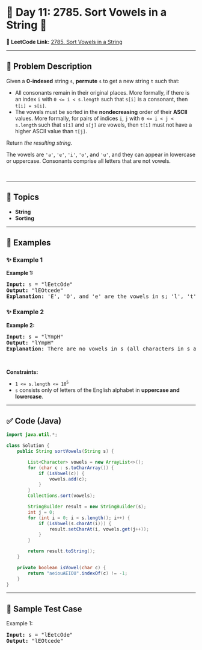 # 📌 Day 11: 2785. Sort Vowels in a String 🎯

**🔗 LeetCode Link:** [2785. Sort Vowels in a String](https://leetcode.com/problems/sort-vowels-in-a-string/)

---

## 🧩 Problem Description

<p>Given a <strong>0-indexed</strong> string <code>s</code>, <strong>permute</strong> <code>s</code> to get a new string <code>t</code> such that:</p>

<ul>
	<li>All consonants remain in their original places. More formally, if there is an index <code>i</code> with <code>0 &lt;= i &lt; s.length</code> such that <code>s[i]</code> is a consonant, then <code>t[i] = s[i]</code>.</li>
	<li>The vowels must be sorted in the <strong>nondecreasing</strong> order of their <strong>ASCII</strong> values. More formally, for pairs of indices <code>i</code>, <code>j</code> with <code>0 &lt;= i &lt; j &lt; s.length</code> such that <code>s[i]</code> and <code>s[j]</code> are vowels, then <code>t[i]</code> must not have a higher ASCII value than <code>t[j]</code>.</li>
</ul>

<p>Return <em>the resulting string</em>.</p>

<p>The vowels are <code>&#39;a&#39;</code>, <code>&#39;e&#39;</code>, <code>&#39;i&#39;</code>, <code>&#39;o&#39;</code>, and <code>&#39;u&#39;</code>, and they can appear in lowercase or uppercase. Consonants comprise all letters that are not vowels.</p>

<p>&nbsp;</p>
<p><strong class="example">

---

## 🧠 Topics

- String
- Sorting
---

## 🧩 Examples

### ✨ Example 1

Example 1:</strong></p>

<pre>
<strong>Input:</strong> s = &quot;lEetcOde&quot;
<strong>Output:</strong> &quot;lEOtcede&quot;
<strong>Explanation:</strong> &#39;E&#39;, &#39;O&#39;, and &#39;e&#39; are the vowels in s; &#39;l&#39;, &#39;t&#39;, &#39;c&#39;, and &#39;d&#39; are all consonants. The vowels are sorted according to their ASCII values, and the consonants remain in the same places.
</pre>

<p><strong class="example">

### ✨ Example 2

Example 2:</strong></p>

<pre>
<strong>Input:</strong> s = &quot;lYmpH&quot;
<strong>Output:</strong> &quot;lYmpH&quot;
<strong>Explanation:</strong> There are no vowels in s (all characters in s are consonants), so we return &quot;lYmpH&quot;.
</pre>

<p>&nbsp;</p>
<p><strong>Constraints:</strong></p>

<ul>
	<li><code>1 &lt;= s.length &lt;= 10<sup>5</sup></code></li>
	<li><code>s</code> consists only of letters of the&nbsp;English alphabet&nbsp;in <strong>uppercase and lowercase</strong>.</li>
</ul>

---

## ✅ Code (Java)

```java
import java.util.*;

class Solution {
    public String sortVowels(String s) {

        List<Character> vowels = new ArrayList<>();
        for (char c : s.toCharArray()) {
            if (isVowel(c)) {
                vowels.add(c);
            }
        }
        Collections.sort(vowels);

        StringBuilder result = new StringBuilder(s);
        int j = 0;
        for (int i = 0; i < s.length(); i++) {
            if (isVowel(s.charAt(i))) {
                result.setCharAt(i, vowels.get(j++));
            }
        }

        return result.toString();
    }

    private boolean isVowel(char c) {
        return "aeiouAEIOU".indexOf(c) != -1;
    }
}
```

---

## 🧪 Sample Test Case


Example 1:</strong></p>

<pre>
<strong>Input:</strong> s = &quot;lEetcOde&quot;
<strong>Output:</strong> &quot;lEOtcede&quot;
</pre>

<p><strong class="example">


